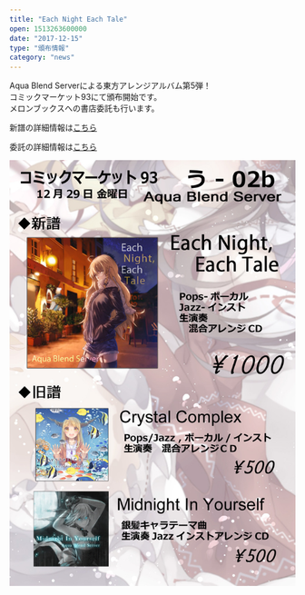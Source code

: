 ```yaml
---
title: "Each Night Each Tale"
open: 1513263600000
date: "2017-12-15"
type: "頒布情報"
category: "news"
---
```

Aqua Blend Serverによる東方アレンジアルバム第5弾！  
コミックマーケット93にて頒布開始です。  
メロンブックスへの書店委託も行います。  
  
新譜の詳細情報は<a href="/tokusetsu/ENET" target="_blank">こちら</a>  
  
委託の詳細情報は<a href="https://www.melonbooks.co.jp/detail/detail.php?product_id=320333" target="_blank">こちら</a>  
  
  
![06_ENET](../images/etc/06_ENET/20171229_oshinagaki.jpg)